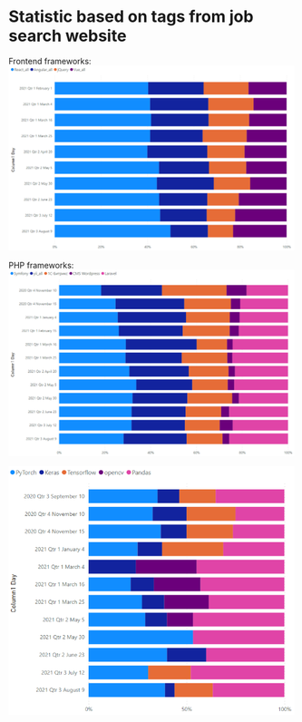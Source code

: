 # Statistic based on tags from job search website
 
Frontend frameworks:
![Frontend](https://github.com/ksn38/hh/blob/main/Frontend.png)
 
PHP frameworks:
![php](https://github.com/ksn38/hh/blob/main/php.png)


![php](https://github.com/ksn38/hh/blob/main/DS.png)